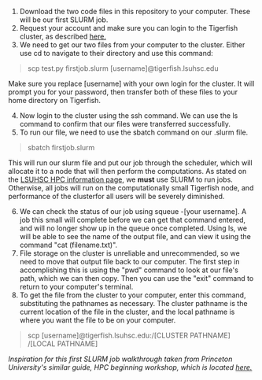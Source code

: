 1. Download the two code files in this repository to your computer. These will be our first SLURM job.
2. Request your account and make sure you can login to the Tigerfish cluster, as described [here.](https://www.lsuhsc.edu/admin/it/hpc/information.aspx)
3. We need to get our two files from your computer to the cluster. Either use cd to navigate to their directory and use this command:
>scp test.py firstjob.slurm [username]@tigerfish.lsuhsc.edu

Make sure you replace [username] with your own login for the cluster. It will prompt you for your password, then transfer both of these files to your home directory on Tigerfish.

4. Now login to the cluster using the ssh command. We can use the ls command to confirm that our files were transferred successfully.
5. To run our file, we need to use the sbatch command on our .slurm file.
>sbatch firstjob.slurm

This will run our slurm file and put our job through the scheduler, which will allocate it to a node that will then perform the computations. As stated on the [LSUHSC HPC information page](https://www.lsuhsc.edu/admin/it/hpc/information.aspx), we **must** use SLURM to run jobs. Otherwise, all jobs will run on the computationally small Tigerfish node, and performance of the clusterfor all users will be severely diminished.  

6. We can check the status of our job using squeue -[your username]. A job this small will complete before we can get that command entered, and will no longer show up in the queue once completed. Using ls, we will be able to see the name of the output file, and can view it using the command "cat (filename.txt)". 
7. File storage on the cluster is unreliable and unrecommended, so we need to move that output file back to our computer. The first step in accomplishing this is using the "pwd" command to look at our file's path, which we can then copy. Then you can use the "exit" command to return to your computer's terminal.
8. To get the file from the cluster to your computer, enter this command, substituting the pathnames as necessary. The cluster pathname is the current location of the file in the cluster, and the local pathname is where you want the file to be on your computer. 
> scp [username]@tigerfish.lsuhsc.edu:/[CLUSTER PATHNAME] /[LOCAL PATHNAME]


*Inspiration for this first SLURM job walkthrough taken from Princeton University's similar guide, HPC beginning workshop, which is located [here.](https://github.com/PrincetonUniversity/hpc_beginning_workshop)*
